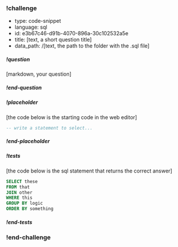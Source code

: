 <!-- >>>>>>>>>>>>>>>>>>>>>> BEGIN CHALLENGE >>>>>>>>>>>>>>>>>>>>>> -->
<!-- Replace everything in square brackets [] and remove brackets  -->

### !challenge

* type: code-snippet
* language: sql
* id: e3b67c46-d91b-4070-896a-30c102532a5e
* title: [text, a short question title]
* data_path: /[text, the path to the folder with the .sql file]
<!-- * points: [1] (optional, the number of points for scoring as a checkpoint) -->
<!-- * topics: [python, pandas] (optional the topics for analyzing points) -->

##### !question

[markdown, your question]

##### !end-question

##### !placeholder

[the code below is the starting code in the web editor]
```sql
-- write a statement to select...
```

##### !end-placeholder

##### !tests

[the code below is the sql statement that returns the correct answer]
```sql
SELECT these
FROM that
JOIN other
WHERE this
GROUP BY logic
ORDER BY something
```

##### !end-tests

<!-- other optional sections -->
<!-- !hint - !end-hint (markdown, hidden, students click to view) -->
<!-- !rubric - !end-rubric (markdown, instructors can see while scoring a checkpoint) -->
<!-- !explanation - !end-explanation (markdown, students can see after answering correctly) -->

### !end-challenge

<!-- ======================= END CHALLENGE ======================= -->